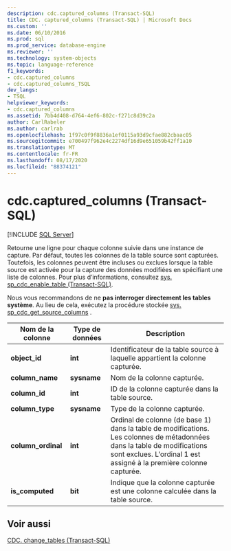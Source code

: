 ```yaml
---
description: cdc.captured_columns (Transact-SQL)
title: CDC. captured_columns (Transact-SQL) | Microsoft Docs
ms.custom: ''
ms.date: 06/10/2016
ms.prod: sql
ms.prod_service: database-engine
ms.reviewer: ''
ms.technology: system-objects
ms.topic: language-reference
f1_keywords:
- cdc.captured_columns
- cdc.captured_columns_TSQL
dev_langs:
- TSQL
helpviewer_keywords:
- cdc.captured_columns
ms.assetid: 7bb4d408-d764-4ef6-802c-f271c8d39c2a
author: CarlRabeler
ms.author: carlrab
ms.openlocfilehash: 1f97c0f9f8836a1ef0115a93d9cfae882cbaac05
ms.sourcegitcommit: e700497f962e4c2274df16d9e651059b42ff1a10
ms.translationtype: MT
ms.contentlocale: fr-FR
ms.lasthandoff: 08/17/2020
ms.locfileid: "88374121"
---
```

# <a name="cdccaptured_columns-transact-sql"></a>cdc.captured_columns (Transact-SQL)
[!INCLUDE [SQL Server](../../includes/applies-to-version/sqlserver.md)]

  Retourne une ligne pour chaque colonne suivie dans une instance de capture. Par défaut, toutes les colonnes de la table source sont capturées. Toutefois, les colonnes peuvent être incluses ou exclues lorsque la table source est activée pour la capture des données modifiées en spécifiant une liste de colonnes. Pour plus d’informations, consultez [sys. sp_cdc_enable_table &#40;Transact-SQL&#41;](../../relational-databases/system-stored-procedures/sys-sp-cdc-enable-table-transact-sql.md).  
  
 Nous vous recommandons de ne **pas interroger directement les tables système**. Au lieu de cela, exécutez la procédure stockée [sys. sp_cdc_get_source_columns](../../relational-databases/system-stored-procedures/sys-sp-cdc-get-captured-columns-transact-sql.md) .  
   
|Nom de la colonne|Type de données|Description|  
|-----------------|---------------|-----------------|  
|**object_id**|**int**|Identificateur de la table source à laquelle appartient la colonne capturée.|  
|**column_name**|**sysname**|Nom de la colonne capturée.|  
|**column_id**|**int**|ID de la colonne capturée dans la table source.|  
|**column_type**|**sysname**|Type de la colonne capturée.|  
|**column_ordinal**|**int**|Ordinal de colonne (de base 1) dans la table de modifications. Les colonnes de métadonnées dans la table de modifications sont exclues. L'ordinal 1 est assigné à la première colonne capturée.|  
|**is_computed**|**bit**|Indique que la colonne capturée est une colonne calculée dans la table source.|  
  
## <a name="see-also"></a>Voir aussi  
 [CDC. change_tables &#40;Transact-SQL&#41;](../../relational-databases/system-tables/cdc-change-tables-transact-sql.md)  
  
  
